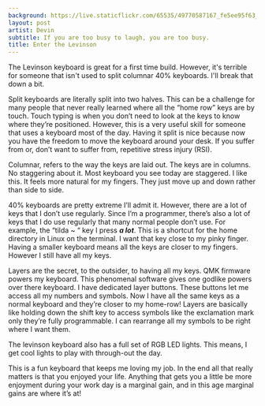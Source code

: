 ```yaml
---
background: https://live.staticflickr.com/65535/49770587167_fe5ee95f63_c.jpg
layout: post
artist: Devin
subtitle: If you are too busy to laugh, you are too busy.
title: Enter the Levinson
---
```

The Levinson keyboard is great for a first time build. However, it's terrible for someone that isn't used to split columnar 40% keyboards. I'll break that down a bit. 

Split keyboards are literally split into two halves. This can be a challenge for many people that never really learned where all the “home row” keys are by touch. Touch typing is when you don’t need to look at the keys to know where they’re positioned. However, this is a very useful skill for someone that uses a keyboard most of the day. Having it split is nice because now you have the freedom to move the keyboard around your desk. If you suffer from or, don’t want to suffer from, repetitive stress injury (RSI). 

Columnar, refers to the way the keys are laid out. The keys are in columns. No staggering about it. Most keyboard you see today are staggered. I like this. It feels more natural for my fingers. They just move up and down rather than side to side.

40% keyboards are pretty extreme I’ll admit it. However, there are a lot of keys that I don’t use regularly. Since I’m a programmer, there’s also a lot of keys that I do use regularly that many normal people don’t use. For example, the “tilda ~ “ key I press ***a lot***. This is a shortcut for the home directory in Linux on the terminal. I want that key close to my pinky finger. Having a smaller keyboard means all the keys are closer to my fingers. However I still have all my keys.

Layers are the secret, to the outsider, to having all my keys. QMK firmware powers my keyboard. This phenomenal software gives one godlike powers over there keyboard. I have dedicated layer buttons. These buttons let me access all my numbers and symbols. Now I have all the same keys as a normal keyboard and they’re closer to my home-row! Layers are basically like holding down the shift key to access symbols like the exclamation mark only they’re fully programmable. I can rearrange all my symbols to be right where I want them. 

The levinson keyboard also has a full set of RGB LED lights. This means, I get cool lights to play with through-out the day. 

This is a fun keyboard that keeps me loving my job. In the end all that really matters is that you enjoyed your life. Anything that gets you a little be more enjoyment during your work day is a marginal gain, and in this age marginal gains are where it’s at!
